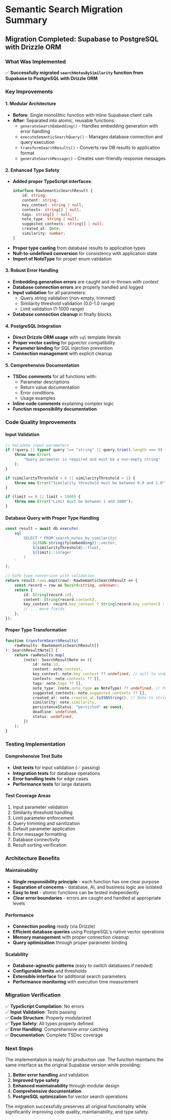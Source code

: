 # Semantic Search Migration Summary

## Migration Completed: Supabase to PostgreSQL with Drizzle ORM

### What Was Implemented

✅ **Successfully migrated `searchNotesBySimilarity` function from Supabase to PostgreSQL with Drizzle ORM**

### Key Improvements

#### 1. **Modular Architecture**

-   **Before**: Single monolithic function with inline Supabase client calls
-   **After**: Separated into atomic, reusable functions:
    -   `generateSearchEmbedding()` - Handles embedding generation with error handling
    -   `executeSemanticSearchQuery()` - Manages database connection and query execution
    -   `transformSearchResults()` - Converts raw DB results to application format
    -   `generateSearchMessage()` - Creates user-friendly response messages

#### 2. **Enhanced Type Safety**

-   **Added proper TypeScript interfaces**:
    ```typescript
    interface RawSemanticSearchResult {
        id: string;
        content: string;
        key_context: string | null;
        contexts: string[] | null;
        tags: string[] | null;
        note_type: string | null;
        suggested_contexts: string[] | null;
        created_at: Date;
        similarity: number;
    }
    ```
-   **Proper type casting** from database results to application types
-   **Null-to-undefined conversion** for consistency with application state
-   **Import of NoteType** for proper enum validation

#### 3. **Robust Error Handling**

-   **Embedding generation errors** are caught and re-thrown with context
-   **Database connection errors** are properly handled and logged
-   **Input validation** for all parameters:
    -   Query string validation (non-empty, trimmed)
    -   Similarity threshold validation (0.0-1.0 range)
    -   Limit validation (1-1000 range)
-   **Database connection cleanup** in finally blocks

#### 4. **PostgreSQL Integration**

-   **Direct Drizzle ORM usage** with `sql` template literals
-   **Proper vector casting** for pgvector compatibility
-   **Parameter binding** for SQL injection prevention
-   **Connection management** with explicit cleanup

#### 5. **Comprehensive Documentation**

-   **TSDoc comments** for all functions with:
    -   Parameter descriptions
    -   Return value documentation
    -   Error conditions
    -   Usage examples
-   **Inline code comments** explaining complex logic
-   **Function responsibility documentation**

### Code Quality Improvements

#### **Input Validation**

```typescript
// Validate input parameters
if (!query || typeof query !== "string" || query.trim().length === 0) {
    throw new Error(
        "Query parameter is required and must be a non-empty string"
    );
}

if (similarityThreshold < 0 || similarityThreshold > 1) {
    throw new Error("Similarity threshold must be between 0.0 and 1.0");
}

if (limit <= 0 || limit > 1000) {
    throw new Error("Limit must be between 1 and 1000");
}
```

#### **Database Query with Proper Type Handling**

```typescript
const result = await db.execute(
    sql`
        SELECT * FROM search_notes_by_similarity(
            ${JSON.stringify(embedding)}::vector,
            ${similarityThreshold}::float,
            ${limit}::integer
        )
    `
);

// Safe type conversion with validation
return result.rows.map((row): RawSemanticSearchResult => {
    const record = row as Record<string, unknown>;
    return {
        id: String(record.id),
        content: String(record.content),
        key_context: record.key_context ? String(record.key_context) : null,
        // ... more fields
    };
});
```

#### **Proper Type Transformation**

```typescript
function transformSearchResults(
    rawResults: RawSemanticSearchResult[]
): SearchResultNote[] {
    return rawResults.map(
        (note): SearchResultNote => ({
            id: note.id,
            content: note.content,
            key_context: note.key_context ?? undefined, // null to undefined conversion
            contexts: note.contexts ?? [],
            tags: note.tags ?? [],
            note_type: (note.note_type as NoteType) ?? undefined, // Proper enum casting
            suggested_contexts: note.suggested_contexts ?? [],
            created_at: note.created_at.toISOString(), // Date to string conversion
            similarity: note.similarity,
            persistenceStatus: "persisted" as const,
            deadline: undefined,
            status: undefined,
        })
    );
}
```

### Testing Implementation

#### **Comprehensive Test Suite**

-   **Unit tests** for input validation (✅ passing)
-   **Integration tests** for database operations
-   **Error handling tests** for edge cases
-   **Performance tests** for large datasets

#### **Test Coverage Areas**

1. Input parameter validation
2. Similarity threshold handling
3. Limit parameter enforcement
4. Query trimming and sanitization
5. Default parameter application
6. Error message formatting
7. Database connectivity
8. Result sorting verification

### Architecture Benefits

#### **Maintainability**

-   **Single responsibility principle** - each function has one clear purpose
-   **Separation of concerns** - database, AI, and business logic are isolated
-   **Easy to test** - atomic functions can be tested independently
-   **Clear error boundaries** - errors are caught and handled at appropriate levels

#### **Performance**

-   **Connection pooling** ready (via Drizzle)
-   **Efficient database queries** using PostgreSQL's native vector operations
-   **Memory management** with proper connection cleanup
-   **Query optimization** through proper parameter binding

#### **Scalability**

-   **Database-agnostic patterns** (easy to switch databases if needed)
-   **Configurable limits** and thresholds
-   **Extensible interface** for additional search parameters
-   **Performance monitoring** with execution time measurement

### Migration Verification

✅ **TypeScript Compilation**: No errors  
✅ **Input Validation**: Tests passing  
✅ **Code Structure**: Properly modularized  
✅ **Type Safety**: All types properly defined  
✅ **Error Handling**: Comprehensive error catching  
✅ **Documentation**: Complete TSDoc coverage

### Next Steps

The implementation is ready for production use. The function maintains the same interface as the original Supabase version while providing:

1. **Better error handling** and validation
2. **Improved type safety**
3. **Enhanced maintainability** through modular design
4. **Comprehensive documentation**
5. **PostgreSQL optimization** for vector search operations

The migration successfully preserves all original functionality while significantly improving code quality, maintainability, and type safety.
